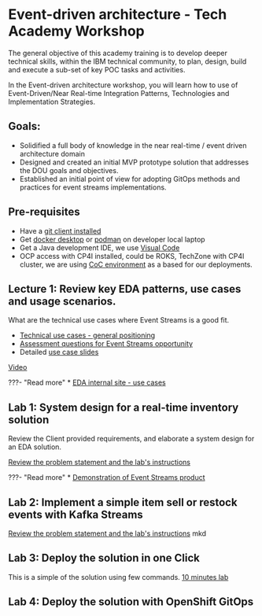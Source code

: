# Event-driven architecture - Tech Academy Workshop

The general objective of this academy training is to develop deeper technical skills, within the IBM technical community, to plan, design, build and execute a sub-set of key POC tasks and activities.

In the Event-driven architecture workshop, you will learn how to use of Event-Driven/Near Real-time Integration Patterns, Technologies and Implementation Strategies. 

## Goals:

* Solidified a full body of knowledge in the near real-time / event driven architecture domain 
* Designed and created an initial MVP prototype solution that addresses the DOU goals and objectives.
* Established an initial point of view for adopting GitOps methods and practices for event streams implementations.

## Pre-requisites

* Have a [git client installed](https://github.com/git-guides/install-git)
* Get [docker desktop](https://www.docker.com/products/docker-desktop/) or [podman](https://podman.io/) on developer local laptop
* Get a Java development IDE, we use [Visual Code](https://code.visualstudio.com/)
* OCP access with CP4I installed, could be ROKS, TechZone with CP4I cluster, we are using [CoC environment](https://cmc.coc-ibm.com/cluster/biggs) as a based for our deployments.
## Lecture 1: Review key EDA patterns, use cases and usage scenarios.

What are the technical use cases where Event Streams is a good fit.

* [Technical use cases - general positioning](https://ibm-cloud-architecture.github.io/refarch-eda/introduction/usecases/#technical-use-cases)
* [Assessment questions for Event Streams opportunity](https://pages.github.ibm.com/boyerje/eda-internal/kafka-assessment/)
* Detailed [use case slides](https://github.ibm.com/boyerje/eda-internal/raw/master/docs/eda-usecases/01-EDA-Usecases.pptx)

[Video]()

???- "Read more"
    * [EDA internal site - use cases](https://pages.github.ibm.com/boyerje/eda-internal/eda-usecases/)
## Lab 1: System design for a real-time inventory solution

Review the Client provided requirements, and elaborate a system design for an EDA solution.

[Review the problem statement and the lab's instructions](./lab1/)

???- "Read more"
    * [Demonstration of Event Streams product](https://pages.github.ibm.com/boyerje/eda-internal/demo/demo-script/)
## Lab 2: Implement a simple item sell or restock events with Kafka Streams


[Review the problem statement and the lab's instructions](./lab2)
mkd

## Lab 3: Deploy the solution in one Click

This is a simple of the solution using few commands. [10 minutes lab](./lab3)

## Lab 4: Deploy the solution with OpenShift GitOps